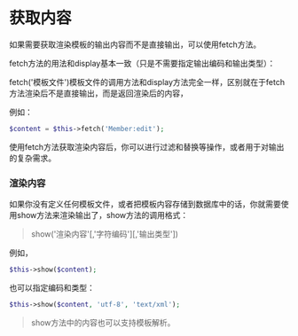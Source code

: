 # 获取内容

如果需要获取渲染模板的输出内容而不是直接输出，可以使用fetch方法。

fetch方法的用法和display基本一致（只是不需要指定输出编码和输出类型）：

fetch('模板文件')模板文件的调用方法和display方法完全一样，区别就在于fetch方法渲染后不是直接输出，而是返回渲染后的内容，

例如：

```php
$content = $this->fetch('Member:edit');
```

使用fetch方法获取渲染内容后，你可以进行过滤和替换等操作，或者用于对输出的复杂需求。

### 渲染内容

如果你没有定义任何模板文件，或者把模板内容存储到数据库中的话，你就需要使用show方法来渲染输出了，show方法的调用格式：

>show('渲染内容'[,'字符编码'][,'输出类型'])

例如，

```php
$this->show($content);
```

也可以指定编码和类型： 

```php
$this->show($content, 'utf-8', 'text/xml');
```

>show方法中的内容也可以支持模板解析。
